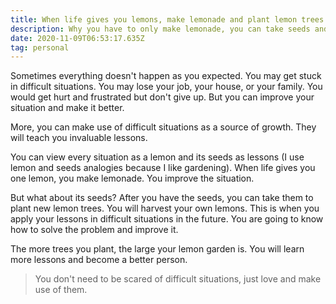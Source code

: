 ```yaml
---
title: When life gives you lemons, make lemonade and plant lemon trees
description: Why you have to only make lemonade, you can take seeds and plant lemon trees
date: 2020-11-09T06:53:17.635Z
tag: personal
---
```

Sometimes everything doesn't happen as you expected. You may get stuck in difficult situations. You may lose your job, your house, or your family. You would get hurt and frustrated but don't give up. But you can improve your situation and make it better. 

More, you can make use of difficult situations as a source of growth. They will teach you invaluable lessons.

You can view every situation as a lemon and its seeds as lessons (I use lemon and seeds analogies because I like gardening). When life gives you one lemon, you make lemonade. You improve the situation.

But what about its seeds? After you have the seeds, you can take them to plant new lemon trees. You will harvest your own lemons. This is when you apply your lessons in difficult situations in the future. You are going to know how to solve the problem and improve it. 

The more trees you plant, the large your lemon garden is. You will learn more lessons and become a better person.

> You don't need to be scared of difficult situations, just love and make use of them.